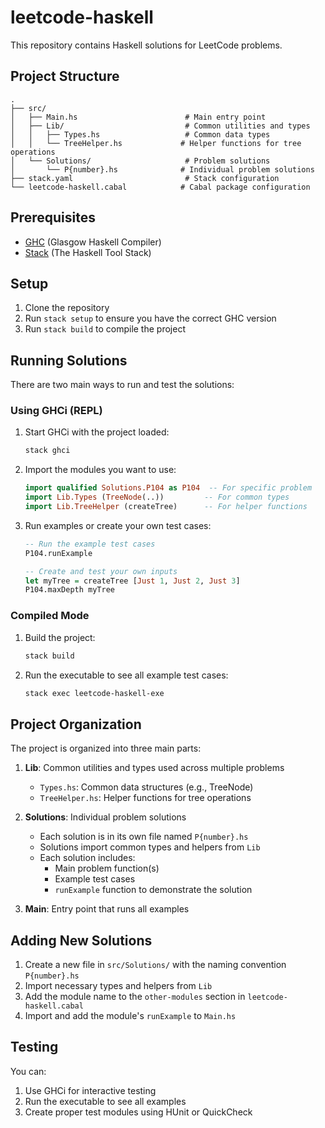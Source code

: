 # leetcode-haskell

This repository contains Haskell solutions for LeetCode problems.

## Project Structure

```
.
├── src/
│   ├── Main.hs                        # Main entry point
│   ├── Lib/                           # Common utilities and types
│   │   ├── Types.hs                   # Common data types
│   │   └── TreeHelper.hs             # Helper functions for tree operations
│   └── Solutions/                     # Problem solutions
│       └── P{number}.hs              # Individual problem solutions
├── stack.yaml                         # Stack configuration
└── leetcode-haskell.cabal            # Cabal package configuration
```

## Prerequisites

- [GHC](https://www.haskell.org/ghc/) (Glasgow Haskell Compiler)
- [Stack](https://docs.haskellstack.org/en/stable/) (The Haskell Tool Stack)

## Setup

1. Clone the repository
2. Run `stack setup` to ensure you have the correct GHC version
3. Run `stack build` to compile the project

## Running Solutions

There are two main ways to run and test the solutions:

### Using GHCi (REPL)

1. Start GHCi with the project loaded:
   ```bash
   stack ghci
   ```

2. Import the modules you want to use:
   ```haskell
   import qualified Solutions.P104 as P104  -- For specific problem
   import Lib.Types (TreeNode(..))         -- For common types
   import Lib.TreeHelper (createTree)      -- For helper functions
   ```

3. Run examples or create your own test cases:
   ```haskell
   -- Run the example test cases
   P104.runExample

   -- Create and test your own inputs
   let myTree = createTree [Just 1, Just 2, Just 3]
   P104.maxDepth myTree
   ```

### Compiled Mode

1. Build the project:
   ```bash
   stack build
   ```

2. Run the executable to see all example test cases:
   ```bash
   stack exec leetcode-haskell-exe
   ```

## Project Organization

The project is organized into three main parts:

1. **Lib**: Common utilities and types used across multiple problems
   - `Types.hs`: Common data structures (e.g., TreeNode)
   - `TreeHelper.hs`: Helper functions for tree operations

2. **Solutions**: Individual problem solutions
   - Each solution is in its own file named `P{number}.hs`
   - Solutions import common types and helpers from `Lib`
   - Each solution includes:
     - Main problem function(s)
     - Example test cases
     - `runExample` function to demonstrate the solution

3. **Main**: Entry point that runs all examples

## Adding New Solutions

1. Create a new file in `src/Solutions/` with the naming convention `P{number}.hs`
2. Import necessary types and helpers from `Lib`
3. Add the module name to the `other-modules` section in `leetcode-haskell.cabal`
4. Import and add the module's `runExample` to `Main.hs`

## Testing

You can:
1. Use GHCi for interactive testing
2. Run the executable to see all examples
3. Create proper test modules using HUnit or QuickCheck
